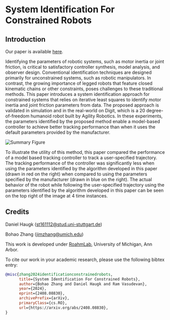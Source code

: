 # System Identification For Constrained Robots

## Introduction

Our paper is available [here](https://arxiv.org/abs/2408.08830).

Identifying the parameters of robotic systems, such as motor inertia or joint friction, is critical to satisfactory controller synthesis, model analysis, and observer design. 
Conventional identification techniques are designed primarily for unconstrained systems, such as robotic manipulators. 
In contrast, the growing importance of legged robots that feature closed kinematic chains or other constraints, poses challenges to these traditional methods. 
This paper introduces a system identification approach for constrained systems that relies on iterative least squares to identify motor inertia and joint friction parameters from data.
The proposed approach is validated in simulation and in the real-world on Digit, which is a 20 degree-of-freedom humanoid robot built by Agility Robotics.
In these experiments, the parameters identified by the proposed method enable a model-based controller to achieve better tracking performance than when it uses the default parameters provided by the manufacturer. 

![Summary Figure](https://github.com/user-attachments/assets/90796e01-97d6-4b8c-89a1-65b0e4341259)

To illustrate the utility of this method, this paper compared the performance of a model based tracking controller to track a user-specified trajectory. 
The tracking performance of the controller was significantly less when using the parameters identified by the algorithm developed in this paper (drawn in red on the right) when compared to using the parameters specified by the manufacturer (drawn in blue on the right).
The actual behavior of the robot while following the user-specified trajectory using the parameters identified by the algorithm developed in this paper can be seen on the top right of the image at 4 time instances. 

## Credits

Daniel Haugk (st161112@stud.uni-stuttgart.de)

Bohao Zhang (jimzhang@umich.edu)

This work is developed under [RoahmLab](https://www.roahmlab.com/), University of Michigan, Ann Arbor.

To cite our work in your academic research, please use the following bibtex entry:

```bibtex
@misc{zhang2024identificationconstrainedrobots,
      title={System Identification For Constrained Robots}, 
      author={Bohao Zhang and Daniel Haugk and Ram Vasudevan},
      year={2024},
      eprint={2408.08830},
      archivePrefix={arXiv},
      primaryClass={cs.RO},
      url={https://arxiv.org/abs/2408.08830}, 
}
```
